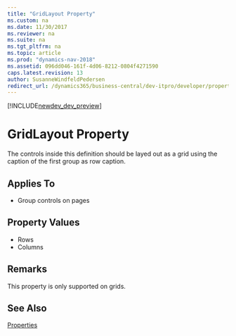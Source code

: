```yaml
---
title: "GridLayout Property"
ms.custom: na
ms.date: 11/30/2017
ms.reviewer: na
ms.suite: na
ms.tgt_pltfrm: na
ms.topic: article
ms.prod: "dynamics-nav-2018"
ms.assetid: 096dd046-161f-4d06-8212-0804f4271590
caps.latest.revision: 13
author: SusanneWindfeldPedersen
redirect_url: /dynamics365/business-central/dev-itpro/developer/properties/devenv-properties
---
```


[!INCLUDE[newdev_dev_preview](../includes/newdev_dev_preview.md)]

# GridLayout Property
The controls inside this definition should be layed out as a grid using the caption of the first group as row caption. 

## Applies To  
  
-   Group controls on pages  
  
## Property Values  
-   Rows  
-   Columns  
  
## Remarks 
This property is only supported on grids.

## See Also  
 [Properties](devenv-properties.md)